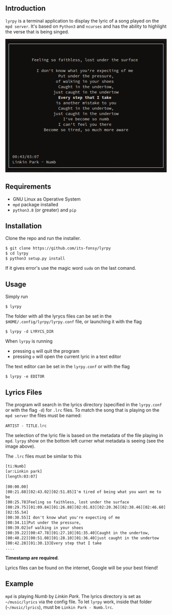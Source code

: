 ## Introduction
`lyrpy` is a terminal application to display the lyric of a song played on the `mpd server`. It's based on
`Python3` and `ncurses` and has the ability to highlight the verse that is being singed.

![lyrpy](doc/img/lyrpy.png)

## Requirements

+ GNU Linux as Operative System
+ `mpd` package installed
+ `python3.8` (or greater) and `pip`

## Installation
Clone the repo and run the installer.

	$ git clone https://github.com/its-fonsy/lyrpy
	$ cd lyrpy
	$ python3 setup.py install

If it gives error's use the magic word `sudo` on the last comand.

## Usage
Simply run

	$ lyrpy

The folder with all the lyrycs files can be set in the `$HOME/.config/lyrpy/lyrpy.conf` file, or
launching it with the flag

	$ lyrpy -d LYRYCS_DIR

When `lyrpy` is running

+ pressing `q` will quit the program
+ pressing `o` will open the current lyric in a text editor

The text editor can be set in the `lyrpy.conf` or with the flag

	$ lyrpy -e EDITOR

## Lyrics Files
The program will search in the lyrics directory (specified in the `lyrpy.conf` or with the flag `-d`) for
`.lrc` files. To match the song that is playing on the `mpd server` the files must be named:

`ARTIST - TITLE.lrc`

The selection of the lyric file is based on the metadata of the file playing in `mpd`. `lyrpy` show on the
bottom left curner what metadata is seeing (see the image above).

The `.lrc` files must be similar to this

``` text
[ti:Numb]
[ar:Linkin park]
[length:03:07]

[00:00.00]
[00:21.88][02:43.02][02:51.85]I'm tired of being what you want me to be
[00:25.78]Feeling so faithless, lost under the surface
[00:29.75][01:09.84][01:26.88][02:01.83][02:20.36][02:38.46][02:46.60][02:55.54]
[00:30.55]I don't know what you're expecting of me
[00:34.11]Put under the pressure,
[00:39.02]of walking in your shoes
[00:39.22][00:47.78][01:27.10][01:35.40]Caught in the undertow,
[00:40.22][00:51.08][01:28.10][01:36.40]just caught in the undertow
[00:42.28][01:30.13]Every step that I take
....
```
**Timestamp are required**.

Lyrics files can be found on the internet, Google will be your best friend!

## Example
`mpd` is playing _Numb_ by _Linkin Park_. The lyrics directory is set as `~/music/lyrics` via the config
file. To let `lyrpy` work, inside that folder (`~/music/lyrics`), must be `Linkin Park - Numb.lrc`.
